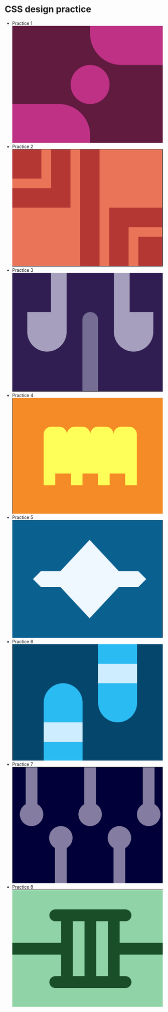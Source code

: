 # CSS design practice

- Practice 1 <br>
    ![practice 1](./images/css-1.png)
- Practice 2 <br>
    ![practice 2](./images/css-2.png)
- Practice 3 <br>
    ![practice 3](./images/css-3.png)
- Practice 4 <br>
    ![practice 4](./images/css-4.png)
- Practice 5 <br>
    ![practice 5](./images/css-5.png)
- Practice 6 <br>
    ![practice 6](./images/css-6.png)
- Practice 7 <br>
    ![practice 7](./images/css-7.png)
- Practice 8 <br>
    ![practice 8](./images/css-8.png)
